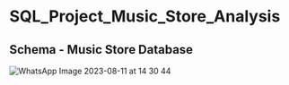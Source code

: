 # SQL_Project_Music_Store_Analysis

## Schema - Music Store Database

![WhatsApp Image 2023-08-11 at 14 30 44](https://github.com/Davidlarson1/music_store_database_sql_project/assets/104188842/e5521cea-6e28-4d59-88cd-69e8e83d00dd)

